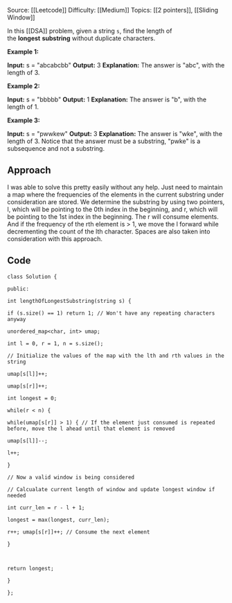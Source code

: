 Source: [[Leetcode]]
Difficulty: [[Medium]]
Topics: [[2 pointers]], [[Sliding Window]]

In this [[DSA]] problem, given a string `s`, find the length of the **longest** **substring** without duplicate characters.

**Example 1:**

**Input:** s = "abcabcbb"
**Output:** 3
**Explanation:** The answer is "abc", with the length of 3.

**Example 2:**

**Input:** s = "bbbbb"
**Output:** 1
**Explanation:** The answer is "b", with the length of 1.

**Example 3:**

**Input:** s = "pwwkew"
**Output:** 3
**Explanation:** The answer is "wke", with the length of 3.
Notice that the answer must be a substring, "pwke" is a subsequence and not a substring.

## Approach
I was able to solve this pretty easily without any help. 
Just need to maintain a map where the frequencies of the elements in the current substring under consideration are stored. We determine the substring by using two pointers, l, which will be pointing to the 0th index in the beginning, and r, which will be pointing to the 1st index in the beginning. The r will consume elements. And if the frequency of the rth element is > 1, we move the l forward while decrementing the count of the lth character. Spaces are also taken into consideration with this approach.

## Code 
```
class Solution {

public:

int lengthOfLongestSubstring(string s) {

if (s.size() == 1) return 1; // Won't have any repeating characters anyway

unordered_map<char, int> umap;

int l = 0, r = 1, n = s.size();

// Initialize the values of the map with the lth and rth values in the string

umap[s[l]]++;

umap[s[r]]++;

int longest = 0;

while(r < n) {

while(umap[s[r]] > 1) { // If the element just consumed is repeated before, move the l ahead until that element is removed

umap[s[l]]--;

l++;

}

// Now a valid window is being considered

// Calcualate current length of window and update longest window if needed

int curr_len = r - l + 1;

longest = max(longest, curr_len);

r++; umap[s[r]]++; // Consume the next element

}

  

return longest;

}

};
```
